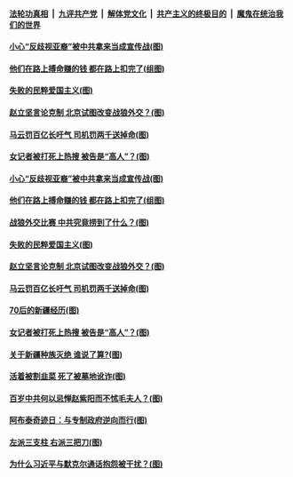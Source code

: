 

####  [法轮功真相](../../../../basic/blob/master/README.md?t=04150702) &nbsp;|&nbsp; [九评共产党](../../../../9ping.md/blob/master/README.md?t=04150702) &nbsp;|&nbsp; [解体党文化](../../../../jtdwh.md/blob/master/README.md?t=04150702)  &nbsp;|&nbsp; [共产主义的终极目的](../../../../gczydzjmd.md/blob/master/README.md?t=04150702) &nbsp;|&nbsp; [魔鬼在统治我们的世界](../../../../mgztzwmdsj.md/blob/master/README.md?t=04150702) 

#### [小心“反歧视亚裔”被中共拿来当成宣传战(图)](../pages/p4/968670.md?t=04150702) 

#### [他们在路上搏命赚的钱 都在路上扣完了(组图)](../pages/p4/968677.md?t=04150702) 

#### [失败的民粹爱国主义(图)](../pages/p4/968675.md?t=04150702) 

#### [赵立坚言论克制 北京试图改变战狼外交？(图)](../pages/p4/968668.md?t=04150702) 

#### [马云罚百亿长吁气 司机罚两千送掉命(图)](../pages/p4/968562.md?t=04150702) 

#### [女记者被打死上热搜 被告是“高人”？(图)](../pages/p4/968569.md?t=04150702) 


#### [小心“反歧视亚裔”被中共拿来当成宣传战(图)](../pages/p4/968670.md?t=04150702) 


#### [他们在路上搏命赚的钱 都在路上扣完了(组图)](../pages/p4/968677.md?t=04150702) 

#### [战狼外交比赛 中共究竟捞到了什么？(图)](../pages/p4/968667.md?t=04150702) 

#### [失败的民粹爱国主义(图)](../pages/p4/968675.md?t=04150702) 

#### [赵立坚言论克制 北京试图改变战狼外交？(图)](../pages/p4/968668.md?t=04150702) 



#### [马云罚百亿长吁气 司机罚两千送掉命(图)](../pages/p4/968562.md?t=04150702) 

#### [70后的新疆经历(图)](../pages/p4/968573.md?t=04150702) 

#### [女记者被打死上热搜 被告是“高人”？(图)](../pages/p4/968569.md?t=04150702) 

#### [关于新疆种族灭绝 谁说了算?(图)](../pages/p4/968565.md?t=04150702) 


#### [活着被割韭菜 死了被墓地讹诈(图)](../pages/p4/968463.md?t=04150702) 

#### [百岁中共何以忌惮赵紫阳而不怵毛夫人？(图)](../pages/p4/968458.md?t=04150702) 

#### [阿布泰奇迹日：与专制政府逆向而行(图)](../pages/p4/968442.md?t=04150702) 

#### [左派三支柱 右派三把刀(图)](../pages/p4/968460.md?t=04150702) 

#### [为什么习近平与默克尔通话抱怨被干扰？(图)](../pages/p4/968444.md?t=04150702) 



